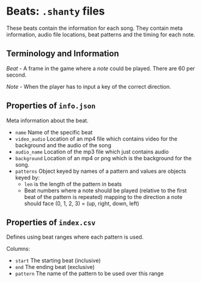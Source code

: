 # Beats: `.shanty` files

These beats contain the information for each song. They contain meta
information, audio file locations, beat patterns and the timing for
each note.

## Terminology and Information

*Beat* - A frame in the game where a *note* could be played. There are
60 per second.

*Note* - When the player has to input a key of the correct direction.

## Properties of `info.json`

Meta information about the beat.

- `name` Name of the specific beat
- `video_audio` Location of an mp4 file which contains video for the
background and the audio of the song
- `audio_name` Location of the mp3 file which just contains audio
- `background` Location of an mp4 or png which is the background
for the song.
- `patterns` Object keyed by names of a pattern and values are objects keyed by:
  - `len` is the length of the pattern in beats
  - Beat numbers where a note should be played (relative to the
  first beat of the pattern is repeated) mapping to the direction a
  note should face (0, 1, 2, 3) = (up, right, down, left)
    

## Properties of `index.csv`

Defines using beat ranges where each pattern is used. 

Columns:
- `start` The starting beat (inclusive)
- `end` The ending beat (exclusive)
- `pattern` The name of the pattern to be used over this range
